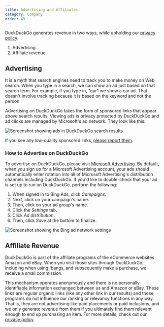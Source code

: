 ```yaml
---
title: Advertising and Affiliates
category: Company
order: 49
---
```


<p>
    DuckDuckGo generates revenue in two ways, while upholding our
    <a href="https://duckduckgo.com/privacy">privacy policy</a>:
</p>
<ol>
    <li>Advertising</li>
    <li>Affiliate revenue</li>
</ol>
<h2 id="advertising">Advertising</h2>
<p>
    It is a myth that search engines need to track you to make money on Web
    search. When you type in a search, we can show an ad just based on that search
    term. For example, if you type in, "car" we show a car ad. That doesn't
    involve tracking because it is based on the keyword and not the person.
</p>

<p>
    Advertising on DuckDuckGo takes the form of sponsored links that appear above search results. Viewing ads is privacy protected by DuckDuckGo and ad clicks are managed by Microsoft's ad network. They look like this:
</p>

<p>
    <img alt="Screenshot showing ads in DuckDuckGo search results" src="{{ site.baseurl }}/images/duckduckgo-sponsored-links.jpg" />
</p>

<p>
    If you see any low-quality sponsored links,
    <a href="https://duckduckgo.com/feedback">please report them</a>.
</p>

<h3 id="howto">How to Advertise on DuckDuckGo</h3>
<p>
    To advertise on DuckDuckGo, please visit <a href="https://about.ads.microsoft.com/">Microsoft Advertising</a>. By default, when you sign up for a Microsoft Advertising account, your ads should automatically enter rotation into all of Microsoft Advertising's distribution channels including DuckDuckGo. If you'd like to double-check that
    your ad is set up to run on DuckDuckGo, perform the following:
</p>
<ol>
    <li>When signed in to Bing Ads, click <em>Campaigns</em>.</li>
    <li>Next, click on your campaign's name.</li>
    <li>Then, click on your ad group's name.</li>
    <li>Click the <em>Settings</em> tab.</li>
    <li>Click <em>Ad distribution</em>.</li>
    <li>Then, click <em>Save</em> at the bottom to finalize.</li>
</ol>
<p>
    <img alt="Screenshot showing the Bing ad network settings" src="{{ site.baseurl }}/images/72449caa010b8cc400157ef19833593f.png" />
</p>

<h2 id="affiliates">Affiliate Revenue</h2>

<p>
    DuckDuckGo is part of the affiliate programs of the eCommerce websites Amazon
    and eBay. When you visit those sites through DuckDuckGo, including when using
    <a href="https://duckduckgo.com/bang">!bangs</a>, and subsequently make a
    purchase, we receive a small commission.
</p>
<p>
    This mechanism operates anonymously and there is no personally identifiable
    information exchanged between us and Amazon or eBay. These links are regular
    organic links (like any other link in our results) and these programs do not
    influence our ranking or relevancy functions in any way. That is, they are not
    advertising like paid placements or paid inclusions, and we only generate
    revenue from them if you ultimately find them relevant enough to end up
    purchasing an item. For more details, check out our
    <a href="https://duckduckgo.com/privacy#s4">privacy policy</a>.
</p>
